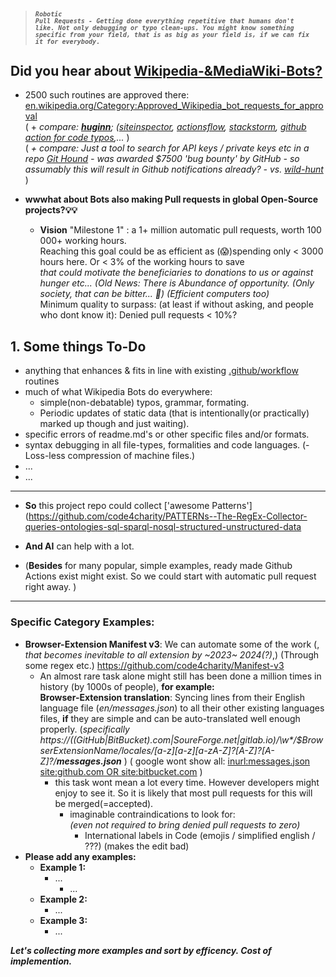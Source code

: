 > ##### <code><code>_Robotic Pull Requests - Getting done everything repetitive that humans don't like. Not only debugging or typo clean-ups. You might know something specific from your field, that is as big as your field is, if we can fix it for everybody._</code></code>

## Did you hear about [Wikipedia-&MediaWiki-Bots?](https://en.wikipedia.org/wiki/Wikipedia:Bots) 
 - 2500 such routines are approved there:  [en.wikipedia.org/Category:Approved_Wikipedia_bot_requests_for_approval](https://en.wikipedia.org/wiki/Category:Approved_Wikipedia_bot_requests_for_approval) <br> ( + _compare: [**huginn**](https://github.com/huginn/huginn); ([siteinspector](https://github.com/siteinspector/siteinspector), [actionsflow](https://github.com/actionsflow/actionsflow), [stackstorm](https://exchange.stackstorm.org), [github action for code typos](https://github.com/marketplace/typo-ci),..._ )  <br> (<i> + compare: Just a tool to search for API keys / private keys etc in a repo [Git Hound](https://github.com/tillson/git-hound/tree/master/internal/app) - was awarded $7500 'bug bounty' by GitHub - so assumably this will result in Github notifications already? - vs. [wild-hunt](https://github.com/d1vious/git-wild-hunt#what-checks-get-run-regexesjson)  </i> )

  - **wwwhat about Bots also making Pull requests in global Open-Source projects?💡💡**

      -  **Vision** "Milestone 1" : a 1+ million automatic pull requests, worth 100 000+ working hours. <br> Reaching this goal could be as efficient as (😱)spending only < 3000 hours here. Or < 3% of the working hours to save <br>  _that could motivate the beneficiaries to donations to us or against hunger etc... (Old News: There is Abundance of opportunity. (Only society, that can be bitter... 🤔) (Efficient computers too)_ <br> Minimum quality to surpass: (at least if without asking, and people who dont know it): Denied pull requests < 10%?  
        
## 1. Some things To-Do
- anything that enhances & fits in line with existing  [.github/workflow](https://docs.github.com/en/actions) routines  
- much of what Wikipedia Bots do everywhere: 
    - simple(non-debatable)  typos, grammar, formating.   
    - Periodic updates of static data (that is intentionally(or practically) marked up though and just waiting). 
- specific errors of readme.md's or other specific files and/or formats. 
- syntax debugging in all file-types, formalities and code languages. 
(- Loss-less compression of machine files.)
- ...
- ...
---
- **So** this project repo could collect ['awesome Patterns'](https://github.com/code4charity/PATTERNs--The-RegEx-Collector-queries-ontologies-sql-sparql-nosql-structured-unstructured-data
- **And AI** can help with a lot.

- (**Besides** for many popular, simple examples, ready made Github Actions exist might exist. So we could start with automatic pull request right away. )

---

### Specific Category Examples: 
  - **Browser-Extension Manifest v3**:  We can automate some of the work (, <i> that becomes inevitable to all extension by ~2023~ 2024(?)</i>,) (Through some regex etc.) https://github.com/code4charity/Manifest-v3     
    - An almost rare task alone might still has been done a million times in history (by 1000s of people), **for example:** <br>        **Browser-Extension translation**:   Syncing lines from their English language file (_en/messages.json_) to all their other existing languages files, **if** they are simple and can be auto-translated well enough properly. (_specifically  https://((GitHub|BitBucket).com|SoureForge.net|gitlab.io)/\w*/$BrowserExtensionName/_locales/[a-z][a-z][a-zA-Z_]?[A-Z]?[A-Z]?/**messages.json**_ )   ( google wont show all: [inurl:messages.json  site:github.com OR site:bitbucket.com](https://www.google.com/search?q=inurl%3Amessages.json++site%3Agithub.com+OR+site%3Abitbucket.com) )
      - this task wont mean a lot every time. However developers might enjoy to see it. So it is likely that most pull requests for this will be merged(=accepted).
        - imaginable contraindications to look for: <br>_(even not required to bring denied pull requests to zero)_ 
           - International labels in Code (emojis / simplified english / ???)    (makes the edit bad)
  - **Please add any examples:**
    - **Example 1:**
       - ...
         - ...
    - **Example 2:**
       - ...
    - **Example 3:** 
       - ...

<b> <i> Let's collecting more examples and sort by efficency. Cost of implemention. 
     
